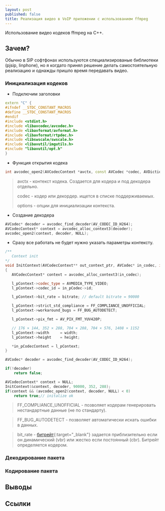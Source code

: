 ```yaml
---
layout: post
published: false
title: Реализация видео в VoIP приложении с использованием ffmpeg
---
```


Использование видео кодеков ffmpeg на С++.

## Зачем?
Обычно в SIP софтфонах используются специализированые библиотеки (pjsip, linphone), но я когдато принял решение делать самостоятельную реализацию и однажды пришло время передавать видео.

### Инициализация кодеков

* Подключим заголовки

```cpp
extern "C" {
#ifndef __STDC_CONSTANT_MACROS
#define __STDC_CONSTANT_MACROS
#endif
#include <stdint.h>
#include <libavcodec/avcodec.h>
#include <libavformat/avformat.h>
#include <libavformat/rtpdec.h>
#include <libswscale/swscale.h>
#include <libavutil/imgutils.h>
#include "libavutil/opt.h"
}
```

* Функция открытия кодека

```cpp
int avcodec_open2(AVCodecContext *avctx, const AVCodec *codec, AVDictionary **options);
```

>avctx - контекст кодека. Создается для кодера и под декодера отдельно.
>
>codec - кодер или декордер. ищется в списке поддерживаемых.
>
>options - опции для инициализации контекста.

- Создание декодера

```cpp
AVCodec* decoder = avcodec_find_decoder(AV_CODEC_ID_H264);
AVCodecContext* context = avcodec_alloc_context3(decoder);
avcodec_open2(context, decoder, NULL);
```

- Сразу все работать не будет нужно указать параметры контексту.

```cpp
/**
   Context init
*/
void InitContext(AVCodecContext** out_context_ptr, AVCodec* in_codec, int bitrate, int width, int height)
{
   AVCodecContext* context = avcodec_alloc_context3(in_codec);

   l_pContext->codec_type = AVMEDIA_TYPE_VIDEO;
   l_pContext->codec_id = in_pCodec->id;

   l_pContext->bit_rate = bitrate; // default bitrate = 90000

   l_pContext->strict_std_compliance = FF_COMPLIANCE_UNOFFICIAL;
   l_pContext->workaround_bugs = FF_BUG_AUTODETECT;

   l_pContext->pix_fmt = AV_PIX_FMT_YUV420P;

   // 176 × 144, 352 × 288, 704 × 288, 704 × 576, 1408 × 1152
   l_pContext->width     = width;
   l_pContext->height    = height;

   *in_pCodecContext = l_pContext;
}

AVCodec* decoder = avcodec_find_decoder(AV_CODEC_ID_H264);

if(!decoder)
    return false;

AVCodecContext* context = NULL;
InitContext(&context, decoder, 90000, 352, 288);
if(context && (avcodec_open2(context, decoder, NULL) < 0)
    return true;// initalize ok
```
> FF_COMPLIANCE_UNOFFICIAL - позволяет кодерам генерировать нестандартные данные (не по стандарту).

> FF_BUG_AUTODETECT - позволяет автоматически искать ошибки в данных.

> bit_rate - [битрейт](https://ru.wikipedia.org/wiki/Битрейт){:target="_blank"} задается приблизительно если он динамический (vbr) или жестко если постоянный (cbr). Битрейт определяется кодером.


### Декодирование пакета

### Кодирование пакета

## Выводы

## Ссылки